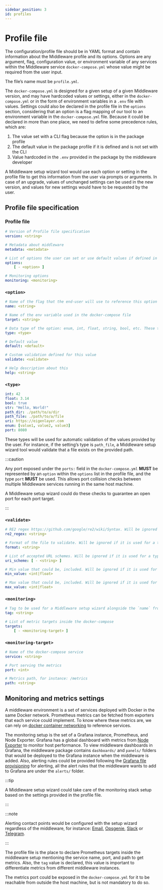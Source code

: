 ```yaml
---
sidebar_position: 3 
id: profiles
---
```


# Profile file

The configuration/profile file should be in YAML format and contain information about the Middleware profile and its options. Options are any argument, flag, configuration value, or environment variable of any services within the Middleware service `docker-compose.yml` whose value might be required from the user input. 

The file’s name must be `profile.yml`.

The `docker-compose.yml` is designed for a given setup of a given Middleware version, and may have hardcoded values or settings, either in the `docker-compose.yml` or in the form of environment variables in a `.env` file with values. Settings could also be declared in the profile file in the `options` section, considering that an option is a flag mapping of our tool to an environment variable in the `docker-compose.yml` file. Because it could be declared in more than one place, we need to define some precedence rules, which are:

1. The value set with a CLI flag because the option is in the package profile
2. The default value in the package profile if it is defined and is not set with the CLI
3. Value hardcoded in the `.env` provided in the package by the middleware developer

A Middleware setup wizard tool would use each option or setting in the profile file to get this information from the user via prompts or arguments. In case of an upgrade, values of unchanged settings can be used in the new version, and values for new settings would have to be requested by the user.

## Profile file specification

### Profile file

```yaml
# Version of Profile file specification
version: <string>

# Metadata about middleware
metadata: <metadata>

# List of options the user can set or use default values if defined in the <option>. Each option is an environment variable in the docker-compose file, middleware developers need to be careful about what options to expose here
options:
	[ - <option> ]

# Monitoring options
monitoring: <monitoring>
```

### `<option>`

```yaml
# Name of the flag that the end-user will use to reference this option with a Middleware setup wizard
name: <string>

# Name of the env variable used in the docker-compose file
target: <string>

# Data type of the option: enum, int, float, string, bool, etc. These types will be defined in another section with more details
type: <type>

# Default value
default: <default>

# Custom validation defined for this value
validate: <validate>

# Help description about this 
help: <string>
```

### `<type>`

```yaml
int: 42
float: 3.14
bool: true
str: "Hello, World!"
path_dir: ./path/to/a/dir
path_file: ./path/to/a/file
uri: https://eigenlayer.com
enum: [value1, value2, value3]
port: 8080
```

These types will be used for automatic validation of the values provided by the user. For instance, if the setting’s type is `path_file`, a Middleware setup wizard tool would validate that a file exists on the provided path.

:::caution

Any port exposed under the `ports:` field in the `docker-compose.yml` **MUST** be represented by an `option` within the `options` list in the profile file, and the type `port` **MUST** be used. This allows port collision checks between multiple Middleware services running in the same host machine.

A Middleware setup wizard could do these checks to guarantee an open port for each port target.

:::

### `<validate>`

```yaml
# RE2 regex https://github.com/google/re2/wiki/Syntax. Will be ignored if it is used for a type different from <string>
re2_regex: <string>

# Format of the file to validate. Will be ignored if it is used for a type different from <path_file>
format: <string>

# List of accepted URL schemes. Will be ignored if it is used for a type different from <uri>
uri_scheme: [ - <string> ]

# Min value that could be, included. Will be ignored if it is used for a type different from <int> or <float>
min_value: <int|float>

# Max value that could be, included. Will be ignored if it is used for a type different from <int> or <float>
max_value: <int|float>
```

### `<monitoring>`

```yaml
# Tag to be used for a Middleware setup wizard alongside the `name` from the manifest file to create a unique label that allows metrics to differentiate from other middleware instances metrics
tag: <string>

# List of metric targets inside the docker-compose
targets:
	[ - <monitoring-target> ]
```

### `<monitoring-target>`

```yaml
# Name of the docker-compose service
service: <string>

# Port serving the metrics
port: <int>

# Metrics path, for instance: /metrics
path: <string>
```

## Monitoring and metrics settings

A middleware environment is a set of services deployed with Docker in the same Docker network. Prometheus metrics can be fetched from exporters that each service could implement. To know where these metrics are, we can rely on [docker container networking](https://docs.docker.com/config/containers/container-networking/) to reference services.

The monitoring setup is the set of a Grafana instance, Prometheus, and Node Exporter. Grafana has a global dashboard with metrics from [Node Exporter](https://github.com/prometheus/node_exporter) to monitor host performance. To view middleware dashboards in Grafana, the middleware package contains `dashboards/` and `panels/` folders that would be deployed to the Grafana instance when the middleware is added. Also, alerting rules could be provided following the [Grafana file provisioning](https://grafana.com/docs/grafana/latest/alerting/set-up/provision-alerting-resources/file-provisioning/#provision-alert-rules) for alerting, all the alert rules that the middleware wants to add to Grafana are under the `alerts/` folder.

:::tip

A Middleware setup wizard could take care of the monitoring stack setup based on the settings provided in the profile file.

:::

:::note

Alerting contact points would be configured with the setup wizard regardless of the middleware, for instance: [Email](https://grafana.com/docs/grafana/latest/alerting/set-up/provision-alerting-resources/file-provisioning/#e-mail), [Opsgenie](https://grafana.com/docs/grafana/latest/alerting/set-up/provision-alerting-resources/file-provisioning/#opsgenie), [Slack](https://grafana.com/docs/grafana/latest/alerting/set-up/provision-alerting-resources/file-provisioning/#slack) or [Telegram](https://grafana.com/docs/grafana/latest/alerting/set-up/provision-alerting-resources/file-provisioning/#telegram).

:::

The profile file is the place to declare Prometheus targets inside the middleware setup mentioning the service name, port, and path to get metrics. Also, the `tag` value is declared, this value is important to differentiate metrics from different middleware instances. 

The metrics port could be exposed in the `docker-compose.yml` for it to be reachable from outside the host machine, but is not mandatory to do so.